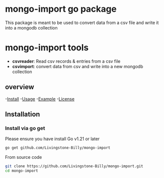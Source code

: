 # mongo-import go package

This package is meant to be used to convert data from a csv file and write it into a mongodb collection

# mongo-import tools
- **csvreader**: Read csv records & entries from a csv file
- **csvimport**: convert data from csv and write into a new mongodb collection

## overview

-[Install](#installation)
-[Usage](#usage)
-[Example](#example)
-[License](#license)

## Installation

### Install via go get

Please ensure you have install Go v1.21 or later

```sh
go get github.com/Livingstone-Billy/mongo-import
```
From source code
```sh
git clone https://github.com/Livingstone-Billy/mongo-import.git
cd mongo-import